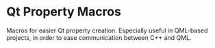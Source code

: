 # Qt Property Macros

Macros for easier Qt property creation. Especially useful in QML-based projects, in order to ease communication between C++ and QML.
